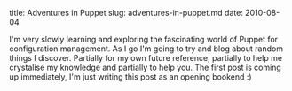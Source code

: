 title: Adventures in Puppet
slug: adventures-in-puppet.md
date: 2010-08-04


I'm very slowly learning and exploring the fascinating world of Puppet for configuration management. As I go I'm going to try and blog about random things I discover. Partially for my own future reference, partially to help me crystalise my knowledge and partially to help you.
The first post is coming up immediately, I'm just writing this post as an opening bookend :)